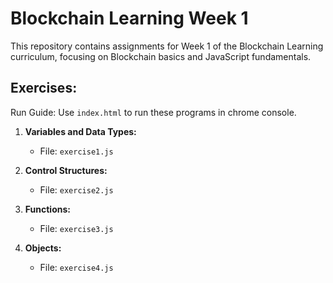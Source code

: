 
# Blockchain Learning Week 1

This repository contains assignments for Week 1 of the Blockchain Learning curriculum, focusing on Blockchain basics and JavaScript fundamentals.

## Exercises:
Run Guide: Use `index.html` to run these programs in chrome console. 

1. **Variables and Data Types:**
   - File: `exercise1.js`

2. **Control Structures:**
   - File: `exercise2.js`

3. **Functions:**
   - File: `exercise3.js`

4. **Objects:**
   - File: `exercise4.js`

